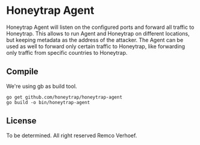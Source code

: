 # Honeytrap Agent

Honeytrap Agent will listen on the configured ports and forward all traffic to Honeytrap. This allows to run Agent and Honeytrap on different locations, but keeping metadata as the address of the attacker. The Agent can be used as well to forward only certain traffic to Honeytrap, like forwarding only traffic from specific countries to Honeytrap.

## Compile

We're using gb as build tool.

```
go get github.com/honeytrap/honeytrap-agent
go build -o bin/honeytrap-agent
```

## License
To be determined. All right reserved Remco Verhoef.

